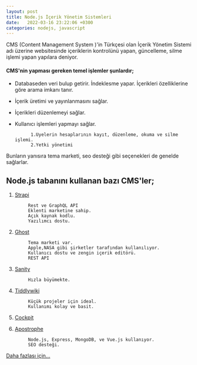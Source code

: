 ```yaml
---
layout: post
title: Node.js İçerik Yönetim Sistemleri
date:   2022-03-16 23:22:06 +0300
categories: nodejs, javascript
---
```


CMS (Content Management System )'in Türkçesi olan İçerik Yönetim Sistemi adı üzerine websitesinde içeriklerin kontrolünü yapan, güncelleme, silme işlemi yapan yapılara deniyor.

#### CMS'nin yapması gereken temel işlemler şunlardır;
* Databaseden veri bulup getirir. İndeklesme yapar. İçerikleri özelliklerine göre arama imkanı tanır. 

* İçerik üretimi ve yayınlanmasını sağlar.

* İçerikleri düzenlemeyi sağlar.

* Kullanıcı işlemleri yapmayı sağlar.
			
			1.Üyelerin hesaplarının kayıt, düzenleme, okuma ve silme işlemi.
			2.Yetki yönetimi


Bunların yanısıra tema marketi, seo desteği gibi seçenekleri de genelde sağlarlar.
## Node.js tabanını kullanan bazı CMS'ler;
1. [Strapi](https://strapi.io/)
	
			Rest ve GraphQL API
			Eklenti marketine sahip.
			Açık kaynak kodlu.
			Yazılımcı dostu.
				
2. [Ghost](https://ghost.org/)

			Tema marketi var.
			Apple,NASA gibi şirketler tarafından kullanılıyor.
			Kullanıcı dostu ve zengin içerik editörü.
			REST API
	
3. [Sanity](https://www.sanity.io/)

			Hızla büyümekte.
			
4. [Tiddlywiki](https://tiddlywiki.com/)

			Küçük projeler için ideal.
			Kullanımı kolay ve basit.

5. [Cockpit](https://getcockpit.com/)

6. [Apostrophe](https://apostrophecms.com/)

			Node.js, Express, MongoDB, ve Vue.js kullanıyor.
			SEO desteği.

[Daha fazlası için...](https://nodecms.guide/)